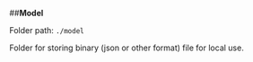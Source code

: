 ##**Model**

Folder path: `./model`

Folder for storing binary (json or other format) file for local use.